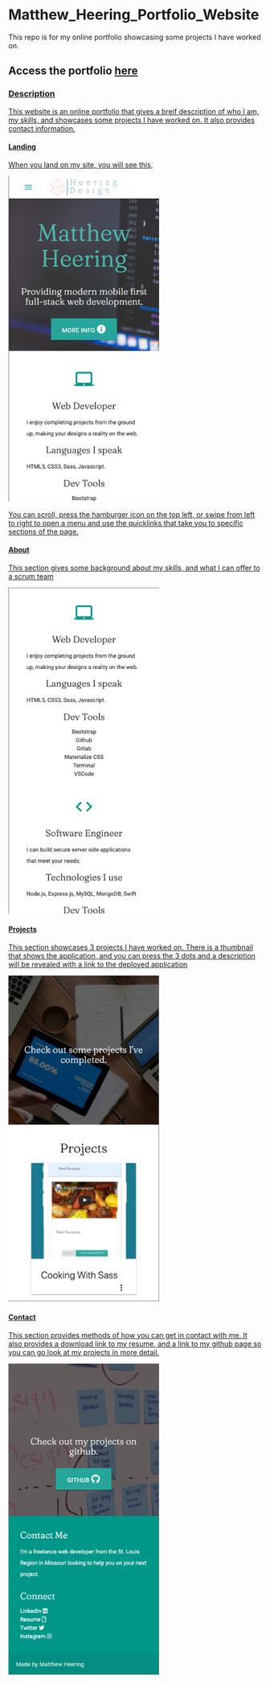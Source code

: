 # Matthew_Heering_Portfolio_Website
This repo is for my online portfolio showcasing some projects I have worked on.  

<h2>Access the portfolio <a href="https://mcheering.github.io/portfolio_refactor/">here</h2>

<h3>Description</h3>
<p>This website is an online portfolio that gives a breif description of who I am, my skills, and showcases some projects I have worked on.  It also provides contact information.</p>

<h4>Landing</h4>
<p>When you land on my site, you will see this,</p>
<img src="src/images/portfolio_1.png"style="width: 300px">
<p>You can scroll, press the hamburger icon on the top left, or swipe from left to right to open a menu and use the quicklinks that take you to specific sections of the page. </p>

<h4>About</h4>
<p>This section gives some background about my skills, and what I can offer to a scrum team </p>
<img src="src/images/portfolio_2.png" style="width: 300px">

<h4>Projects</h4>
<p>This section showcases 3 projects I have worked on.  There is a thumbnail that shows the application, and you can press the 3 dots and a description will be revealed with a link to the deployed application</p>
<img src="src/images/portfolio_3.png" style="width: 300px">


<h4>Contact</h4>
<p>This section provides methods of how you can get in contact with me.  It also provides a download link to my resume, and a link to my github page so you can go look at my projects in more detail. </p>
<img src="src/images/portfolio_4.png" style="width: 300px">